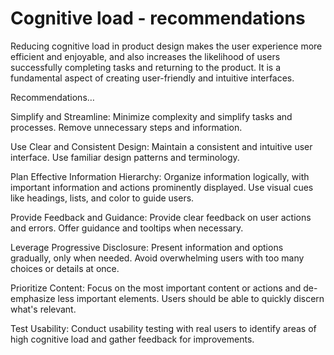 # Cognitive load - recommendations

Reducing cognitive load in product design makes the user experience more efficient and enjoyable, and also increases the likelihood of users successfully completing tasks and returning to the product. It is a fundamental aspect of creating user-friendly and intuitive interfaces.

Recommendations…

Simplify and Streamline: Minimize complexity and simplify tasks and processes. Remove unnecessary steps and information.

Use Clear and Consistent Design: Maintain a consistent and intuitive user interface. Use familiar design patterns and terminology.

Plan Effective Information Hierarchy: Organize information logically, with important information and actions prominently displayed. Use visual cues like headings, lists, and color to guide users.

Provide Feedback and Guidance: Provide clear feedback on user actions and errors. Offer guidance and tooltips when necessary.

Leverage Progressive Disclosure: Present information and options gradually, only when needed. Avoid overwhelming users with too many choices or details at once.

Prioritize Content: Focus on the most important content or actions and de-emphasize less important elements. Users should be able to quickly discern what's relevant.

Test Usability: Conduct usability testing with real users to identify areas of high cognitive load and gather feedback for improvements.
